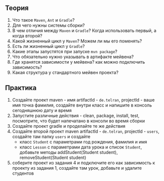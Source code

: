 ## Теория
1. Что такое `Maven`, `Ant` и `Gradle`?
2. Для чего нужны системы сборки?
3. В чем отличия между `Maven` и `Gradle`? Когда использовать первый, а когда второй?
4. Какой жизненный цикл у `Maven`? Можем ли мы его поменять?
5. Есть ли жизненный цикл у `Gradle`?
6. Какие этапы запустятся при запуске `mvn package`?
7. Что обязательно нужно указывать в артифакте мейвена?
8. Где хранятся зависимости у мейвена? как можно подключить зависимость?
9. Какая структура у стандартного мейвен проекта?
## Практика
1. Создайте проект maven - имя artifactId - `de.telran`, projectId - ваше имя точка фамилия, создайте внутри класс и напишите в консоль сегодняшнюю дату и время
2. Запустите различные действия - clean, package, install, test,  посмотрите, что будет напечатано в консоли во время сборки
3. Создайте проект gradle и проделайте те же действия
4. Создайте второй проект maven artifactId - `de.telran`, projectId - `users`, создайте там папку `users` и создайте 
   - класс `Student` с параметрами год рождения, фамилия и имя
   - класс `Lesson` с параметрами дата урока и список `Student`, добавьте методы addStudent(Student student), removeStudent(Student student)
5. соберите проект из задания 4 и подключите его как зависимость к проекту из задания 1, создайте там урок, добавьте и удалите студентов
